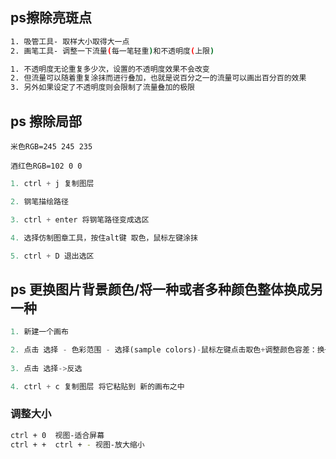 
## ps擦除亮斑点
```bash
1. 吸管工具- 取样大小取得大一点
2. 画笔工具- 调整一下流量(每一笔轻重)和不透明度(上限)
```
```bash
1. 不透明度无论重复多少次，设置的不透明度效果不会改变
2. 但流量可以随着重复涂抹而进行叠加，也就是说百分之一的流量可以画出百分百的效果
3. 另外如果设定了不透明度则会限制了流量叠加的极限
```
## ps 擦除局部

`米色RGB=245 245 235`

`酒红色RGB=102 0 0`

```python
1. ctrl + j 复制图层

2. 钢笔描绘路径

3. ctrl + enter 将钢笔路径变成选区

4. 选择仿制图章工具，按住alt键 取色，鼠标左键涂抹

5. ctrl + D 退出选区
```

## ps 更换图片背景颜色/将一种或者多种颜色整体换成另一种
```python
1. 新建一个画布

2. 点击 选择 - 色彩范围 - 选择(sample colors)-鼠标左键点击取色+调整颜色容差：换一种颜色容差小/换几种颜色容差大
   
3. 点击 选择->反选 

4. ctrl + c 复制图层 将它粘贴到 新的画布之中
```


### 调整大小
```bash
ctrl + 0  视图-适合屏幕 
ctrl + +  ctrl + - 视图-放大缩小 

